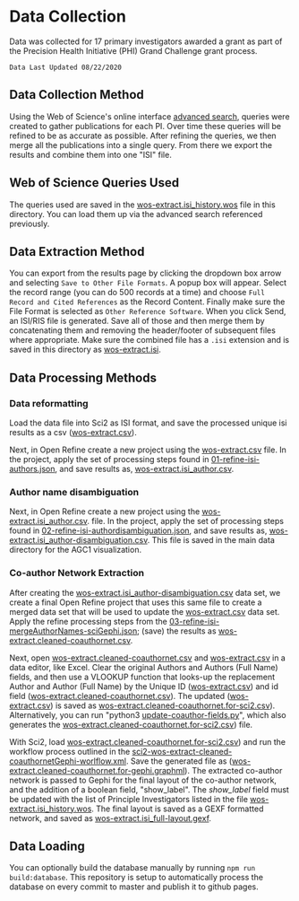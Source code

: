 # Data Collection

Data was collected for 17 primary investigators awarded a grant as part of the Precision Health Initiative (PHI) Grand Challenge grant process.

`Data Last Updated 08/22/2020`

## Data Collection Method

Using the Web of Science's online interface [advanced search](http://apps.webofknowledge.com/WOS_AdvancedSearch_input.do?product=WOS&search_mode=AdvancedSearch), queries were created to gather publications for each PI. Over time these queries will be refined to be as accurate as possible. After refining the queries, we then merge all the publications into a single query. From there we export the results and combine them into one "ISI" file.

## Web of Science Queries Used

The queries used are saved in the [wos-extract.isi_history.wos](wos-extract.isi_history.wos) file in this directory. You can load them up via the advanced search referenced previously.

## Data Extraction Method

You can export from the results page by clicking the dropdown box arrow and selecting `Save to Other File Formats`. A popup box will appear. Select the record range (you can do 500 records at a time) and choose `Full Record and Cited References` as the Record Content. Finally make sure the File Format is selected as `Other Reference Software`. When you click Send, an ISI/RIS file is generated. Save all of those and then merge them by concatenating them and removing the header/footer of subsequent files where appropriate. Make sure the combined file has a `.isi` extension and is saved in this directory as [wos-extract.isi](wos-extract.isi).

## Data Processing Methods

### Data reformatting

Load the data file into Sci2 as ISI format, and save the processed unique isi results as a csv ([wos-extract.csv](intermediate-files/wos-extract.csv)).

Next, in Open Refine create a new project using the [wos-extract.csv](intermediate-files/wos-extract.csv) file. In the project, apply the set of processing steps found in [01-refine-isi-authors.json](intermediate-files/01-refine-isi-authors.json), and save results as, [wos-extract.isi_author.csv](intermediate-files/wos-extract.isi_author.csv).

### Author name disambiguation

Next, in Open Refine create a new project using the [wos-extract.isi_author.csv](intermediate-files/wos-extract.isi_author.csv). file. In the project, apply the set of processing steps found in [02-refine-isi-authordisambiguation.json](intermediate-files/02-refine-isi-authordisambiguation.json), and save results as, [wos-extract.isi_author-disambiguation.csv](wos-extract.isi_author-disambiguation.csv). This file is saved in the main data directory for the AGC1 visualization.

### Co-author Network Extraction

After creating the [wos-extract.isi_author-disambiguation.csv](wos-extract.isi_author-disambiguation.csv) data set, we create a final Open Refine project that uses this same file to create a merged data set that will be used to update the [wos-extract.csv](intermediate-files/wos-extract.csv) data set. Apply the refine processing steps from the [03-refine-isi-mergeAuthorNames-sciGephi.json](intermediate-files/03-refine-isi-mergeAuthorNames-sciGephi.json); (save) the results as [wos-extract.cleaned-coauthornet.csv](intermediate-files/wos-extract.cleaned-coauthornet.csv).

Next, open [wos-extract.cleaned-coauthornet.csv](intermediate-files/wos-extract.cleaned-coauthornet.csv) and [wos-extract.csv](intermediate-files/wos-extract.csv) in a data editor, like Excel. Clear the original Authors and Authors (Full Name) fields, and then use a VLOOKUP function that looks-up the replacement Author and Author (Full Name) by the Unique ID ([wos-extract.csv](intermediate-files/wos-extract.csv)) and id field ([wos-extract.cleaned-coauthornet.csv](intermediate-files/wos-extract.cleaned-coauthornet.csv)). The updated ([wos-extract.csv](intermediate-files/wos-extract.csv)) is saved as [wos-extract.cleaned-coauthornet.for-sci2.csv](intermediate-files/wos-extract.cleaned-coauthornet.for-sci2.csv)). Alternatively, you can run "python3 [update-coauthor-fields.py](intermediate-files/update-coauthor-fields.py)", which also generates the [wos-extract.cleaned-coauthornet.for-sci2.csv](intermediate-files/wos-extract.cleaned-coauthornet.for-sci2.csv)) file.

With Sci2, load [wos-extract.cleaned-coauthornet.for-sci2.csv](intermediate-files/wos-extract.cleaned-coauthornet.for-sci2.csv)) and run the workflow process outlined in the [sci2-wos-extract-cleaned-coauthornetGephi-worlflow.xml](intermediate-files/sci2-wos-extract-cleaned-coauthornetGephi-worlflow.xml). Save the generated file as ([wos-extract.cleaned-coauthornet.for-gephi.graphml](intermediate-files/wos-extract.cleaned-coauthornet.for-gephi.graphml)). The extracted co-author network is passed to Gephi for the final layout of the co-author network, and the addition of a boolean field, "show_label". The *show_label* field must be updated with the list of Principle Investigators listed in the file [wos-extract.isi_history.wos](wos-extract.isi_history.wos). The final layout is saved as a GEXF formatted network, and saved as [wos-extract.isi_full-layout.gexf](wos-extract.isi_full-layout.gexf).

## Data Loading

You can optionally build the database manually by running `npm run build:database`. This repository is setup to automatically process the database on every commit to master and publish it to github pages.
